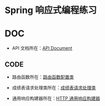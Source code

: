# Spring 响应式编程练习

# DOC

- API 文档所在：[API Document](https://github.com/JesseZ332623/Spring-Reactor-Program-Practice/blob/main/documents/API%20Documents.md)

## CODE

- 路由函数所在：[路由函数配置类](https://github.com/JesseZ332623/Spring-Reactor-Program-Practice/blob/main/src/main/java/com/jesse/routerfunc/config/RouterFunctionConfig.java)

- 成绩表请求处理类所在：[成绩表请求处理类](https://github.com/JesseZ332623/Spring-Reactor-Program-Practice/blob/main/src/main/java/com/jesse/routerfunc/controller/QueryRequestComponent.java)

- 通用响应构建器所在：[HTTP 通用响应构建器](https://github.com/JesseZ332623/Spring-Reactor-Program-Practice/blob/main/src/main/java/com/jesse/routerfunc/controller/utils/ResponseBuilder.java)